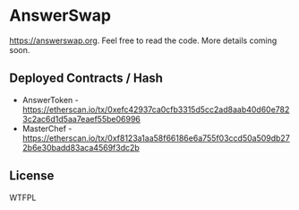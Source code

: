 # AnswerSwap 

https://answerswap.org. Feel free to read the code. More details coming soon.

## Deployed Contracts / Hash

- AnswerToken - https://etherscan.io/tx/0xefc42937ca0cfb3315d5cc2ad8aab40d60e7823c2ac6d1d5aa7eaef55be06996 
- MasterChef - https://etherscan.io/tx/0xf8123a1aa58f66186e6a755f03ccd50a509db272b6e30badd83aca4569f3dc2b

## License

WTFPL

